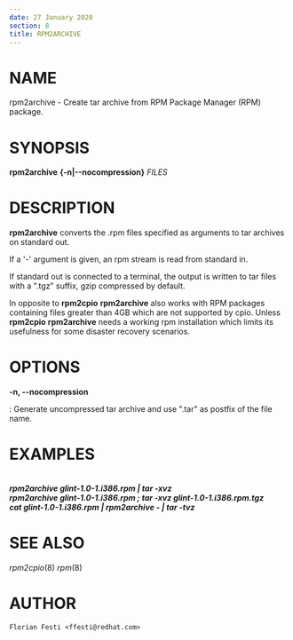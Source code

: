 ```yaml
---
date: 27 January 2020
section: 8
title: RPM2ARCHIVE
---
```


NAME
====

rpm2archive - Create tar archive from RPM Package Manager (RPM) package.

SYNOPSIS
========

**rpm2archive** **{-n\|\--nocompression}** *FILES*

DESCRIPTION
===========

**rpm2archive** converts the .rpm files specified as arguments to tar archives
on standard out.

If a \'-\' argument is given, an rpm stream is read from standard in.

If standard out is connected to a terminal, the output is written to tar files
with a \".tgz\" suffix, gzip compressed by default.

In opposite to **rpm2cpio** **rpm2archive** also works with RPM packages
containing files greater than 4GB which are not supported by cpio.
Unless **rpm2cpio** **rpm2archive** needs a working rpm installation
which limits its usefulness for some disaster recovery scenarios.

OPTIONS
=======

**-n, \--nocompression**

:   Generate uncompressed tar archive and use \".tar\" as postfix of the
    file name.

EXAMPLES
========

\
***rpm2archive glint-1.0-1.i386.rpm \| tar -xvz***\
***rpm2archive glint-1.0-1.i386.rpm ; tar -xvz glint-1.0-1.i386.rpm.tgz***\
***cat glint-1.0-1.i386.rpm \| rpm2archive - \| tar -tvz***

SEE ALSO
========

*rpm2cpio*(8) *rpm*(8)

AUTHOR
======

    Florian Festi <ffesti@redhat.com>
